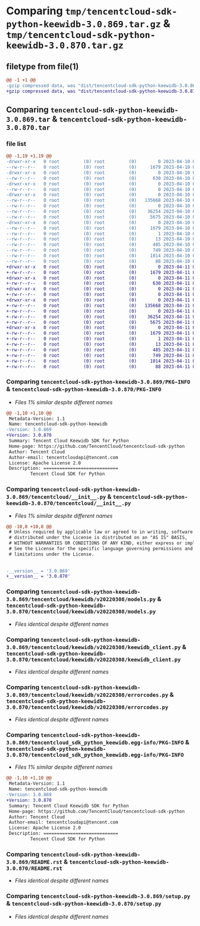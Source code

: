 # Comparing `tmp/tencentcloud-sdk-python-keewidb-3.0.869.tar.gz` & `tmp/tencentcloud-sdk-python-keewidb-3.0.870.tar.gz`

## filetype from file(1)

```diff
@@ -1 +1 @@
-gzip compressed data, was "dist/tencentcloud-sdk-python-keewidb-3.0.869.tar", last modified: Mon Apr 10 03:08:22 2023, max compression
+gzip compressed data, was "dist/tencentcloud-sdk-python-keewidb-3.0.870.tar", last modified: Tue Apr 11 03:41:53 2023, max compression
```

## Comparing `tencentcloud-sdk-python-keewidb-3.0.869.tar` & `tencentcloud-sdk-python-keewidb-3.0.870.tar`

### file list

```diff
@@ -1,19 +1,19 @@
-drwxr-xr-x   0 root         (0) root         (0)        0 2023-04-10 03:08:22.000000 tencentcloud-sdk-python-keewidb-3.0.869/
--rw-r--r--   0 root         (0) root         (0)     1679 2023-04-10 03:08:22.000000 tencentcloud-sdk-python-keewidb-3.0.869/PKG-INFO
-drwxr-xr-x   0 root         (0) root         (0)        0 2023-04-10 03:08:22.000000 tencentcloud-sdk-python-keewidb-3.0.869/tencentcloud/
--rw-r--r--   0 root         (0) root         (0)      630 2023-04-10 03:08:22.000000 tencentcloud-sdk-python-keewidb-3.0.869/tencentcloud/__init__.py
-drwxr-xr-x   0 root         (0) root         (0)        0 2023-04-10 03:08:22.000000 tencentcloud-sdk-python-keewidb-3.0.869/tencentcloud/keewidb/
--rw-r--r--   0 root         (0) root         (0)        0 2023-04-10 03:08:22.000000 tencentcloud-sdk-python-keewidb-3.0.869/tencentcloud/keewidb/__init__.py
-drwxr-xr-x   0 root         (0) root         (0)        0 2023-04-10 03:08:22.000000 tencentcloud-sdk-python-keewidb-3.0.869/tencentcloud/keewidb/v20220308/
--rw-r--r--   0 root         (0) root         (0)   135668 2023-04-10 03:08:22.000000 tencentcloud-sdk-python-keewidb-3.0.869/tencentcloud/keewidb/v20220308/models.py
--rw-r--r--   0 root         (0) root         (0)        0 2023-04-10 03:08:22.000000 tencentcloud-sdk-python-keewidb-3.0.869/tencentcloud/keewidb/v20220308/__init__.py
--rw-r--r--   0 root         (0) root         (0)    36254 2023-04-10 03:08:22.000000 tencentcloud-sdk-python-keewidb-3.0.869/tencentcloud/keewidb/v20220308/keewidb_client.py
--rw-r--r--   0 root         (0) root         (0)     5675 2023-04-10 03:08:22.000000 tencentcloud-sdk-python-keewidb-3.0.869/tencentcloud/keewidb/v20220308/errorcodes.py
-drwxr-xr-x   0 root         (0) root         (0)        0 2023-04-10 03:08:22.000000 tencentcloud-sdk-python-keewidb-3.0.869/tencentcloud_sdk_python_keewidb.egg-info/
--rw-r--r--   0 root         (0) root         (0)     1679 2023-04-10 03:08:22.000000 tencentcloud-sdk-python-keewidb-3.0.869/tencentcloud_sdk_python_keewidb.egg-info/PKG-INFO
--rw-r--r--   0 root         (0) root         (0)        1 2023-04-10 03:08:22.000000 tencentcloud-sdk-python-keewidb-3.0.869/tencentcloud_sdk_python_keewidb.egg-info/dependency_links.txt
--rw-r--r--   0 root         (0) root         (0)       13 2023-04-10 03:08:22.000000 tencentcloud-sdk-python-keewidb-3.0.869/tencentcloud_sdk_python_keewidb.egg-info/top_level.txt
--rw-r--r--   0 root         (0) root         (0)      485 2023-04-10 03:08:22.000000 tencentcloud-sdk-python-keewidb-3.0.869/tencentcloud_sdk_python_keewidb.egg-info/SOURCES.txt
--rw-r--r--   0 root         (0) root         (0)      749 2023-04-10 03:08:22.000000 tencentcloud-sdk-python-keewidb-3.0.869/README.rst
--rw-r--r--   0 root         (0) root         (0)     1014 2023-04-10 03:08:22.000000 tencentcloud-sdk-python-keewidb-3.0.869/setup.py
--rw-r--r--   0 root         (0) root         (0)       88 2023-04-10 03:08:22.000000 tencentcloud-sdk-python-keewidb-3.0.869/setup.cfg
+drwxr-xr-x   0 root         (0) root         (0)        0 2023-04-11 03:41:53.000000 tencentcloud-sdk-python-keewidb-3.0.870/
+-rw-r--r--   0 root         (0) root         (0)     1679 2023-04-11 03:41:53.000000 tencentcloud-sdk-python-keewidb-3.0.870/PKG-INFO
+drwxr-xr-x   0 root         (0) root         (0)        0 2023-04-11 03:41:53.000000 tencentcloud-sdk-python-keewidb-3.0.870/tencentcloud/
+-rw-r--r--   0 root         (0) root         (0)      630 2023-04-11 03:41:53.000000 tencentcloud-sdk-python-keewidb-3.0.870/tencentcloud/__init__.py
+drwxr-xr-x   0 root         (0) root         (0)        0 2023-04-11 03:41:53.000000 tencentcloud-sdk-python-keewidb-3.0.870/tencentcloud/keewidb/
+-rw-r--r--   0 root         (0) root         (0)        0 2023-04-11 03:41:53.000000 tencentcloud-sdk-python-keewidb-3.0.870/tencentcloud/keewidb/__init__.py
+drwxr-xr-x   0 root         (0) root         (0)        0 2023-04-11 03:41:53.000000 tencentcloud-sdk-python-keewidb-3.0.870/tencentcloud/keewidb/v20220308/
+-rw-r--r--   0 root         (0) root         (0)   135668 2023-04-11 03:41:53.000000 tencentcloud-sdk-python-keewidb-3.0.870/tencentcloud/keewidb/v20220308/models.py
+-rw-r--r--   0 root         (0) root         (0)        0 2023-04-11 03:41:53.000000 tencentcloud-sdk-python-keewidb-3.0.870/tencentcloud/keewidb/v20220308/__init__.py
+-rw-r--r--   0 root         (0) root         (0)    36254 2023-04-11 03:41:53.000000 tencentcloud-sdk-python-keewidb-3.0.870/tencentcloud/keewidb/v20220308/keewidb_client.py
+-rw-r--r--   0 root         (0) root         (0)     5675 2023-04-11 03:41:53.000000 tencentcloud-sdk-python-keewidb-3.0.870/tencentcloud/keewidb/v20220308/errorcodes.py
+drwxr-xr-x   0 root         (0) root         (0)        0 2023-04-11 03:41:53.000000 tencentcloud-sdk-python-keewidb-3.0.870/tencentcloud_sdk_python_keewidb.egg-info/
+-rw-r--r--   0 root         (0) root         (0)     1679 2023-04-11 03:41:53.000000 tencentcloud-sdk-python-keewidb-3.0.870/tencentcloud_sdk_python_keewidb.egg-info/PKG-INFO
+-rw-r--r--   0 root         (0) root         (0)        1 2023-04-11 03:41:53.000000 tencentcloud-sdk-python-keewidb-3.0.870/tencentcloud_sdk_python_keewidb.egg-info/dependency_links.txt
+-rw-r--r--   0 root         (0) root         (0)       13 2023-04-11 03:41:53.000000 tencentcloud-sdk-python-keewidb-3.0.870/tencentcloud_sdk_python_keewidb.egg-info/top_level.txt
+-rw-r--r--   0 root         (0) root         (0)      485 2023-04-11 03:41:53.000000 tencentcloud-sdk-python-keewidb-3.0.870/tencentcloud_sdk_python_keewidb.egg-info/SOURCES.txt
+-rw-r--r--   0 root         (0) root         (0)      749 2023-04-11 03:41:53.000000 tencentcloud-sdk-python-keewidb-3.0.870/README.rst
+-rw-r--r--   0 root         (0) root         (0)     1014 2023-04-11 03:41:53.000000 tencentcloud-sdk-python-keewidb-3.0.870/setup.py
+-rw-r--r--   0 root         (0) root         (0)       88 2023-04-11 03:41:53.000000 tencentcloud-sdk-python-keewidb-3.0.870/setup.cfg
```

### Comparing `tencentcloud-sdk-python-keewidb-3.0.869/PKG-INFO` & `tencentcloud-sdk-python-keewidb-3.0.870/PKG-INFO`

 * *Files 1% similar despite different names*

```diff
@@ -1,10 +1,10 @@
 Metadata-Version: 1.1
 Name: tencentcloud-sdk-python-keewidb
-Version: 3.0.869
+Version: 3.0.870
 Summary: Tencent Cloud Keewidb SDK for Python
 Home-page: https://github.com/TencentCloud/tencentcloud-sdk-python
 Author: Tencent Cloud
 Author-email: tencentcloudapi@tencent.com
 License: Apache License 2.0
 Description: ============================
         Tencent Cloud SDK for Python
```

### Comparing `tencentcloud-sdk-python-keewidb-3.0.869/tencentcloud/__init__.py` & `tencentcloud-sdk-python-keewidb-3.0.870/tencentcloud/__init__.py`

 * *Files 1% similar despite different names*

```diff
@@ -10,8 +10,8 @@
 # Unless required by applicable law or agreed to in writing, software
 # distributed under the License is distributed on an "AS IS" BASIS,
 # WITHOUT WARRANTIES OR CONDITIONS OF ANY KIND, either express or implied.
 # See the License for the specific language governing permissions and
 # limitations under the License.
 
 
-__version__ = '3.0.869'
+__version__ = '3.0.870'
```

### Comparing `tencentcloud-sdk-python-keewidb-3.0.869/tencentcloud/keewidb/v20220308/models.py` & `tencentcloud-sdk-python-keewidb-3.0.870/tencentcloud/keewidb/v20220308/models.py`

 * *Files identical despite different names*

### Comparing `tencentcloud-sdk-python-keewidb-3.0.869/tencentcloud/keewidb/v20220308/keewidb_client.py` & `tencentcloud-sdk-python-keewidb-3.0.870/tencentcloud/keewidb/v20220308/keewidb_client.py`

 * *Files identical despite different names*

### Comparing `tencentcloud-sdk-python-keewidb-3.0.869/tencentcloud/keewidb/v20220308/errorcodes.py` & `tencentcloud-sdk-python-keewidb-3.0.870/tencentcloud/keewidb/v20220308/errorcodes.py`

 * *Files identical despite different names*

### Comparing `tencentcloud-sdk-python-keewidb-3.0.869/tencentcloud_sdk_python_keewidb.egg-info/PKG-INFO` & `tencentcloud-sdk-python-keewidb-3.0.870/tencentcloud_sdk_python_keewidb.egg-info/PKG-INFO`

 * *Files 1% similar despite different names*

```diff
@@ -1,10 +1,10 @@
 Metadata-Version: 1.1
 Name: tencentcloud-sdk-python-keewidb
-Version: 3.0.869
+Version: 3.0.870
 Summary: Tencent Cloud Keewidb SDK for Python
 Home-page: https://github.com/TencentCloud/tencentcloud-sdk-python
 Author: Tencent Cloud
 Author-email: tencentcloudapi@tencent.com
 License: Apache License 2.0
 Description: ============================
         Tencent Cloud SDK for Python
```

### Comparing `tencentcloud-sdk-python-keewidb-3.0.869/README.rst` & `tencentcloud-sdk-python-keewidb-3.0.870/README.rst`

 * *Files identical despite different names*

### Comparing `tencentcloud-sdk-python-keewidb-3.0.869/setup.py` & `tencentcloud-sdk-python-keewidb-3.0.870/setup.py`

 * *Files identical despite different names*

